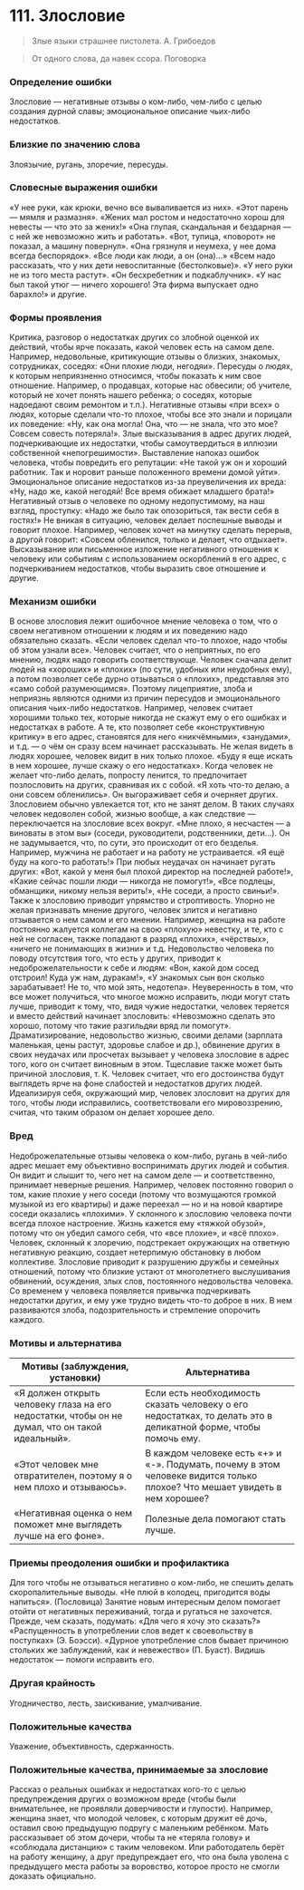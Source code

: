 # 111. Злословие
>Злые языки страшнее пистолета.
А. Грибоедов

>От одного слова, да навек ссора.
Поговорка

### Определение ошибки
Злословие — негативные отзывы о ком-либо, чем-либо с целью создания дурной славы; эмоциональное описание чьих-либо недостатков.

### Близкие по значению слова
Злоязычие, ругань, злоречие, пересуды.

### Словесные выражения ошибки
«У нее руки, как крюки, вечно все вываливается из них».
«Этот парень — мямля и размазня».
«Жених мал ростом и недостаточно хорош для невесты — что это за жених!»
«Она глупая, скандальная и бездарная — с ней же невозможно жить и работать».
«Вот, тупица, «поворот» не показал, а машину повернул».
«Она грязнуля и неумеха, у нее дома всегда беспорядок».
«Все люди как люди, а он (она)...»
«Всем надо рассказать, что у них дети невоспитанные (бестолковые)».
«У него руки не из того места растут».
«Он бесхребетник и подкаблучник».
«У нас был такой утюг — ничего хорошего! Эта фирма выпускает одно барахло!» и другие.

### Формы проявления
Критика, разговор о недостатках других со злобной оценкой их действий, чтобы ярче показать, какой человек есть на самом деле. Например, недовольные, критикующие отзывы о близких, знакомых, сотрудниках, соседях: «Они плохие люди, негодяи».
Пересуды о людях, к которым неприязненно относимся, чтобы показать к ним свое отношение. Например, о продавцах, которые нас обвесили; об учителе, который не хочет понять нашего ребенка; о соседях, которые надоедают своим ремонтом и т.п.).
Негативные отзывы «при всех» о людях, которые сделали что-то плохое, чтобы все это знали и порицали их поведение: «Ну, как она могла! Она, что — не знала, что это мое? Совсем совесть потеряла!».
Злые высказывания в адрес других людей, подчеркивающие их недостатки, чтобы самоутвердиться в иллюзии собственной «непогрешимости».
Выставление напоказ ошибок человека, чтобы повредить его репутации: «Не такой уж он и хороший работник. Так и норовит раньше положенного времени домой уйти».
Эмоциональное описание недостатков из-за преувеличения их вреда: «Ну, надо же, какой негодяй! Все время обижает младшего брата!»
Негативный отзыв о человеке по одному недопустимому, на наш взгляд, проступку: «Надо же было так опозориться, так вести себя в гостях!»
Не вникая в ситуацию, человек делает поспешные выводы и говорит плохое. Например, человек хочет на минутку сделать перерыв, а другой говорит: «Совсем обленился, только и делает, что отдыхает».
Высказывание или письменное изложение негативного отношения к человеку или событиям с использованием оскорблений в его адрес, с подчеркиванием недостатков, чтобы выразить свое отношение и другие.

### Механизм ошибки
В основе злословия лежит ошибочное мнение человека о том, что о своем негативном отношении к людям и их поведению надо обязательно сказать. «Если человек сделал что-то плохое, надо чтобы об этом узнали все». Человек считает, что о неприятных, по его мнению, людях надо говорить соответствующе. Человек сначала делит людей на «хороших» и «плохих» (по сути, удобных или неудобных ему), а потом позволяет себе дурно отзываться о «плохих», представляя это «само собой разумеющимся». Поэтому лицеприятие, злоба и неприязнь являются одними из причин пересудов и эмоционального описания чьих-либо недостатков. Например, человек считает хорошими только тех, которые никогда не скажут ему о его ошибках и недостатках в работе. А те, кто позволяет себе «конструктивную критику» в его адрес, становятся для него «никчёмными», «занудами», и т.д. — о чём он сразу всем начинает рассказывать.
Не желая видеть в людях хорошее, человек видит в них только плохое. «Буду я еще искать в нем хорошее, лучше скажу о его недостатках».
Когда человек не желает что-либо делать, попросту ленится, то предпочитает позлословить на других, сравнивая их с собой. «Я хоть что-то делаю, а они совсем обленились». Он выгораживает себя и очерняет других.
Злословием обычно увлекается тот, кто не занят делом. В таких случаях человек недоволен собой, жизнью вообще, а как следствие — переключается на злословие всех вокруг. «Мне плохо, я несчастен — а виноваты в этом вы» (соседи, руководители, родственники, дети...). Он не задумывается, что, по сути, это происходит от его безделья. Например, мужчина не работает и на работу не устраивается. «Я ещё буду на кого-то работать!» При любых неудачах он начинает ругать других: «Вот, какой у меня был плохой директор на последней работе!», «Какие сейчас пошли люди — никогда не помогут!», «Все подлецы, обманщики, никому нельзя верить!», «Не соседи, а просто свиньи!».
Также к злословию приводит упрямство и строптивость. Упорно не желая признавать мнение другого, человек злится и негативно отзывается о нем самом и его мнении. Например, женщина на работе постоянно жалуется коллегам на свою «плохую» невестку, и те, кто с ней не согласен, также попадают в разряд «плохих», «чёрствых», «ничего не понимающих в жизни» и т.д.
Недовольство человека по поводу отсутствия того, что есть у других, приводит к недоброжелательности к себе и людям: «Вон, какой дом сосед отстроил! Куда уж нам, дуракам!», «У знакомых сын вон сколько зарабатывает! Не то, что мой зять, недотепа».
Неуверенность в том, что все может получиться, что многое можно исправить, люди могут стать лучше, приводит к тому, что, видя чужие недостатки, человек теряется и вместо действий начинает злословить: «Невозможно сделать это хорошо, потому что такие разгильдяи вряд ли помогут».
Драматизирование, недовольство жизнью, своими делами (зарплата маленькая, цены растут, здоровье слабое и др.), обвинение других в своих неудачах или просчетах вызывает у человека злословие в адрес того, кого он считает виновным в этом.
Тщеславие также может быть причиной злословия, т. К. Человек считает, что его достоинства будут выглядеть ярче на фоне слабостей и недостатков других людей.
Идеализируя себя, окружающий мир, человек злословит на других для того, чтобы люди исправились, соответствовали его мировоззрению, считая, что таким образом он делает хорошее дело.

### Вред
Недоброжелательные отзывы человека о ком-либо, ругань в чей-либо адрес мешает ему объективно воспринимать других людей и события. Он видит и слышит то, чего нет на самом деле — и соответственно, принимает неверные решения. Например, человек постоянно говорил о том, какие плохие у него соседи (потому что возмущаются громкой музыкой из его квартиры) и даже переехал — но и на новой квартире соседи оказались «плохими».
У склонного к злословию человека почти всегда плохое настроение. Жизнь кажется ему «тяжкой обузой», потому что он убедил самого себя, что «все плохие», и «всё плохо».
Человек, склонный к злоречию, подстрекает окружающих на ответную негативную реакцию, создает нетерпимую обстановку в любом коллективе.
Злословие приводит к разрушению дружбы и семейных отношений, потому что близкие устают от многолетнего выслушивания обвинений, осуждения, злых слов, постоянного недовольства человека.
Со временем у человека появляется привычка подчеркивать недостатки других, и ему уже трудно видеть что-то доброе в них. В нем развиваются злоба, подозрительность и стремление опорочить каждого.

### Мотивы и альтернатива
Мотивы (заблуждения, установки) | Альтернатива
---|---
«Я должен открыть человеку глаза на его недостатки, чтобы он не думал, что он такой идеальный».	| Если есть необходимость сказать человеку о его недостатках, то делать это в деликатной форме, чтобы помочь ему.
«Этот человек мне отвратителен, поэтому я о нем плохо и отзываюсь».	| В каждом человеке есть «+» и «-». Подумать, почему в этом человеке видится только плохое? Что мешает увидеть в нем хорошее?
«Негативная оценка о нем поможет мне выглядеть лучше на его фоне».	| Полезные дела помогают стать лучше.

### Приемы преодоления ошибки и профилактика
Для того чтобы не отзываться негативно о ком-либо, не спешить делать скоропалительные выводы. «Не плюй в колодец, пригодится воды напиться». (Пословица)
Занятие новым интересным делом помогает отойти от негативных переживаний, тогда и ругаться не захочется.
Прежде, чем сказать, подумать: «Для чего я хочу это сказать?» «Распущенность в употреблении слов ведет к своевольству в поступках» (Э. Боэсси).
«Дурное употребление слов бывает причиною стольких же заблуждений, как и невежество» (П. Буаст).
Видишь недостаток — помоги исправить его.

### Другая крайность
Угодничество, лесть, заискивание, умалчивание.

### Положительные качества
Уважение, объективность, сдержанность.

### Положительные качества, принимаемые за злословие
Рассказ о реальных ошибках и недостатках кого-то с целью предупреждения других о возможном вреде (чтобы были внимательнее, не проявляли доверчивости и глупости). Например, женщина знает, что молодой человек, с которым дружит её дочь, оставил свою предыдущую подругу с маленьким ребёнком. Мать рассказывает об этом дочери, чтобы та не «теряла голову» и «соблюдала дистанцию» с таким человеком. Или работодатель берёт на работу женщину, а друг предупреждает его, что она была уволена с предыдущего места работы за воровство, которое просто не смогли доказать официально.